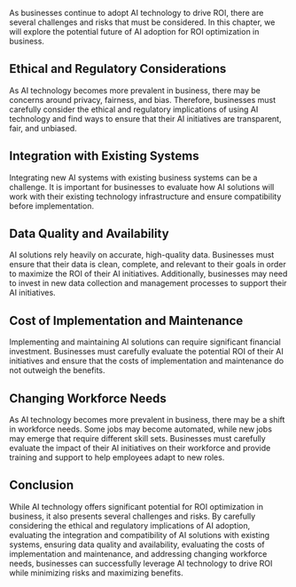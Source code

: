 
As businesses continue to adopt AI technology to drive ROI, there are several challenges and risks that must be considered. In this chapter, we will explore the potential future of AI adoption for ROI optimization in business.

Ethical and Regulatory Considerations
-------------------------------------

As AI technology becomes more prevalent in business, there may be concerns around privacy, fairness, and bias. Therefore, businesses must carefully consider the ethical and regulatory implications of using AI technology and find ways to ensure that their AI initiatives are transparent, fair, and unbiased.

Integration with Existing Systems
---------------------------------

Integrating new AI systems with existing business systems can be a challenge. It is important for businesses to evaluate how AI solutions will work with their existing technology infrastructure and ensure compatibility before implementation.

Data Quality and Availability
-----------------------------

AI solutions rely heavily on accurate, high-quality data. Businesses must ensure that their data is clean, complete, and relevant to their goals in order to maximize the ROI of their AI initiatives. Additionally, businesses may need to invest in new data collection and management processes to support their AI initiatives.

Cost of Implementation and Maintenance
--------------------------------------

Implementing and maintaining AI solutions can require significant financial investment. Businesses must carefully evaluate the potential ROI of their AI initiatives and ensure that the costs of implementation and maintenance do not outweigh the benefits.

Changing Workforce Needs
------------------------

As AI technology becomes more prevalent in business, there may be a shift in workforce needs. Some jobs may become automated, while new jobs may emerge that require different skill sets. Businesses must carefully evaluate the impact of their AI initiatives on their workforce and provide training and support to help employees adapt to new roles.

Conclusion
----------

While AI technology offers significant potential for ROI optimization in business, it also presents several challenges and risks. By carefully considering the ethical and regulatory implications of AI adoption, evaluating the integration and compatibility of AI solutions with existing systems, ensuring data quality and availability, evaluating the costs of implementation and maintenance, and addressing changing workforce needs, businesses can successfully leverage AI technology to drive ROI while minimizing risks and maximizing benefits.
